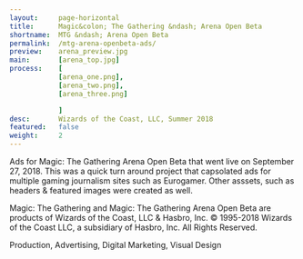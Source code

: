 ```yaml
---
layout:     page-horizontal
title:      Magic&colon; The Gathering &ndash; Arena Open Beta
shortname:  MTG &ndash; Arena Open Beta
permalink:  /mtg-arena-openbeta-ads/
preview:    arena_preview.jpg
main:       [arena_top.jpg]
process:    [
            [arena_one.png],
            [arena_two.png],
            [arena_three.png]

            ]
desc:       Wizards of the Coast, LLC, Summer 2018
featured:   false
weight:     2
---
```


Ads for Magic: The Gathering Arena Open Beta that went live on September 27, 2018. This was a quick turn around project that capsolated ads for multiple gaming journalism sites such as Eurogamer. Other asssets, such as headers & featured images were created as well.

Magic: The Gathering and Magic: The Gathering Arena Open Beta are products of Wizards of the Coast, LLC & Hasbro, Inc.
© 1995-2018 Wizards of the Coast LLC, a subsidiary of Hasbro, Inc. All Rights Reserved.

Production, Advertising, Digital Marketing, Visual Design
